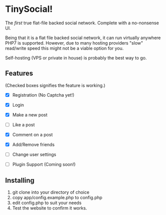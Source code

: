 # TinySocial!

The *first* true flat-file backed social network. Complete with a no-nonsense UI.

Being that it is a flat file backed social network, it can run virtually anywhere PHP7 is supported. However, due to many hosting providers "slow" read/write speed this might not be a viable option for you.

Self-hosting (VPS or private in house) is probably the best way to go.

## Features

(Checked boxes signifies the feature is working.)

- [x] Registration (No Captcha yet!)
- [x] Login
- [x] Make a new post
- [ ] Like a post
- [x] Comment on a post
- [x] Add/Remove friends
- [ ] Change user settings
- [ ] Plugin Support (Coming soon!)


## Installing

1. git clone into your directory of choice
2. copy app/config.example.php to config.php
3. edit config.php to suit your needs
4. Test the website to confirm it works.